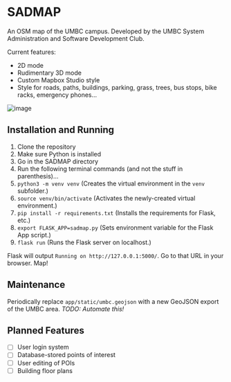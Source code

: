 # SADMAP
An OSM map of the UMBC campus. Developed by the UMBC System Administration and Software Development Club.

Current features:
- 2D mode
- Rudimentary 3D mode
- Custom Mapbox Studio style
- Style for roads, paths, buildings, parking, grass, trees, bus stops, bike racks, emergency phones...

![image](https://user-images.githubusercontent.com/2071451/110567945-461a5700-8120-11eb-8fb9-ad67e6d434c9.png)

## Installation and Running

1) Clone the repository
2) Make sure Python is installed
3) Go in the SADMAP directory
4) Run the following terminal commands (and not the stuff in parenthesis)...
5) `python3 -m venv venv` (Creates the virtual environment in the `venv` subfolder.)
6) `source venv/bin/activate` (Activates the newly-created virtual environment.)
7) `pip install -r requirements.txt` (Installs the requirements for Flask, etc.)
8) `export FLASK_APP=sadmap.py` (Sets environment variable for the Flask App script.)
9) `flask run` (Runs the Flask server on localhost.)

Flask will output `Running on http://127.0.0.1:5000/`. Go to that URL in your browser. Map!

## Maintenance

Periodically replace `app/static/umbc.geojson` with a new GeoJSON export of the UMBC area. *TODO: Automate this!*

## Planned Features

- [ ] User login system
- [ ] Database-stored points of interest
- [ ] User editing of POIs
- [ ] Building floor plans
